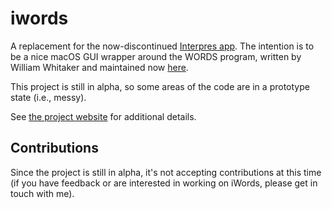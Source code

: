 # iwords
A replacement for the now-discontinued [Interpres app](https://sites.google.com/site/erikandremendoza). The intention is to be a nice macOS GUI wrapper around the WORDS program, written by William Whitaker and maintained now [here](https://mk270.github.io/whitakers-words/).

This project is still in alpha, so some areas of the code are in a prototype state (i.e., messy).

See [the project website](https://iwords.org) for additional details.

## Contributions
Since the project is still in alpha, it's not accepting contributions at this time (if you have feedback or are interested in working on iWords, please get in touch with me).
